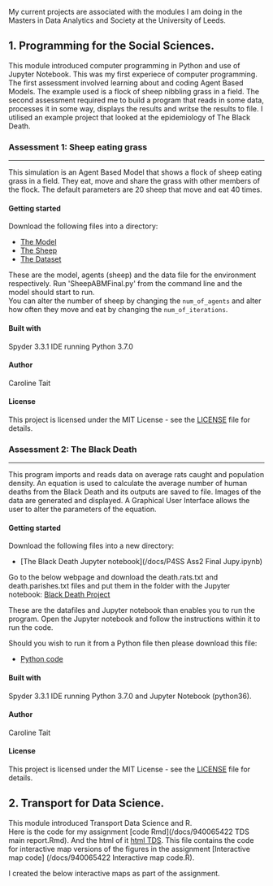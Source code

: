 My current projects are associated with the modules I am doing in the Masters in Data Analytics and Society at the University of Leeds. 



## 1. Programming for the Social Sciences.  
This module introduced computer programming in Python and use of Jupyter Notebook.  This was my first experiece of computer programming.  
The first assessment involved learning about and coding Agent Based Models.  The example used is a flock of sheep nibbling grass in a field. The second assessment required me to build a program that reads in some data, processes it in some way, displays the results and writse the results to file.  I utilised an example project that looked at the epidemiology of The Black Death. 



### Assessment 1: Sheep eating grass
------------------
This simulation is an Agent Based Model that shows a flock of sheep eating grass in a field.  They eat, move and share the grass with other members of the flock.  The default parameters are 20 sheep that move and eat 40 times.  

#### Getting started
Download the following files into a directory:
 - [The Model](/docs/SheepABMFinal.py)
 - [The Sheep](/docs/agentframework.py)
 - [The Dataset](/docs/in.txt)

These are the model, agents (sheep) and the data file for the environment respectively.  Run 'SheepABMFinal.py' from the command line and the model should start to run.  
You can alter the number of sheep by changing the `num_of_agents` and alter how often they move and eat by changing the `num_of_iterations`.  

#### Built with
 Spyder 3.3.1 IDE running Python 3.7.0

#### Author
 Caroline Tait

#### License
 This project is licensed under the MIT License - see the [LICENSE](/docs/LICENSE) file for details.



### Assessment 2: The Black Death
------------------
This program imports and reads data on average rats caught and population density.  An equation is used to calculate the average number of human deaths from the Black Death and its outputs are saved to file.  Images of the data are generated and displayed. A Graphical User Interface allows the user to alter the parameters of the equation.   

#### Getting started
Download the following files into a new directory:
 - [The Black Death Jupyter notebook](/docs/P4SS Ass2 Final Jupy.ipynb)

Go to the below webpage and download the death.rats.txt and death.parishes.txt files and put them in the folder with the Jupyter notebook:
[Black Death Project](http://www.geog.leeds.ac.uk/courses/computing/study/core-python-phd/assessment2/death.html)

These are the datafiles and Jupyter notebook than enables you to run the program.  Open the Jupyter notebook and follow the instructions within it to run the code.  

Should you wish to run it from a Python file then please download this file:  

- [Python code](/docs/P4SSAss2Final.py)

#### Built with
 Spyder 3.3.1 IDE running Python 3.7.0 and Jupyter Notebook (python36).

#### Author
 Caroline Tait

#### License
 This project is licensed under the MIT License - see the [LICENSE](/docs/LICENSE) file for details.


## 2. Transport for Data Science.  
This module introduced Transport Data Science and R.  
Here is the code for my assignment [code Rmd](/docs/940065422 TDS main report.Rmd).
And the html of it [html TDS](/docs/940065422_TDS_main_report.html).
This file contains the code for interactive map versions of the figures in the assignment [Interactive map code] (/docs/940065422 Interactive map code.R). 




I created the below interactive maps as part of the assignment.  

